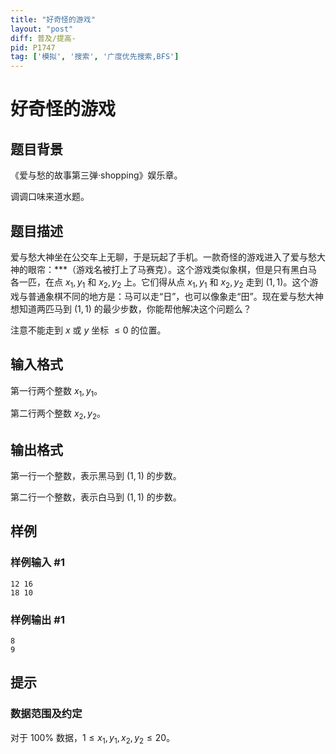 ```yaml
---
title: "好奇怪的游戏"
layout: "post"
diff: 普及/提高-
pid: P1747
tag: ['模拟', '搜索', '广度优先搜索,BFS']
---
```

# 好奇怪的游戏
## 题目背景

《爱与愁的故事第三弹·shopping》娱乐章。

调调口味来道水题。

## 题目描述

爱与愁大神坐在公交车上无聊，于是玩起了手机。一款奇怪的游戏进入了爱与愁大神的眼帘：\*\*\*（游戏名被打上了马赛克）。这个游戏类似象棋，但是只有黑白马各一匹，在点 $x_1,y_1$ 和 $x_2,y_2$ 上。它们得从点 $x_1,y_1$ 和 $x_2,y_2$ 走到 $(1,1)$。这个游戏与普通象棋不同的地方是：马可以走“日”，也可以像象走“田”。现在爱与愁大神想知道两匹马到 $(1,1)$ 的最少步数，你能帮他解决这个问题么？

注意不能走到 $x$ 或 $y$ 坐标 $\le 0$ 的位置。
## 输入格式

第一行两个整数 $x_1,y_1$。

第二行两个整数 $x_2,y_2$。
## 输出格式

第一行一个整数，表示黑马到 $(1,1)$ 的步数。

第二行一个整数，表示白马到 $(1,1)$ 的步数。
## 样例

### 样例输入 #1
```
12 16
18 10
```
### 样例输出 #1
```
8 
9
```
## 提示

### 数据范围及约定

对于 $100\%$ 数据，$1\le x_1,y_1,x_2,y_2 \le 20$。

